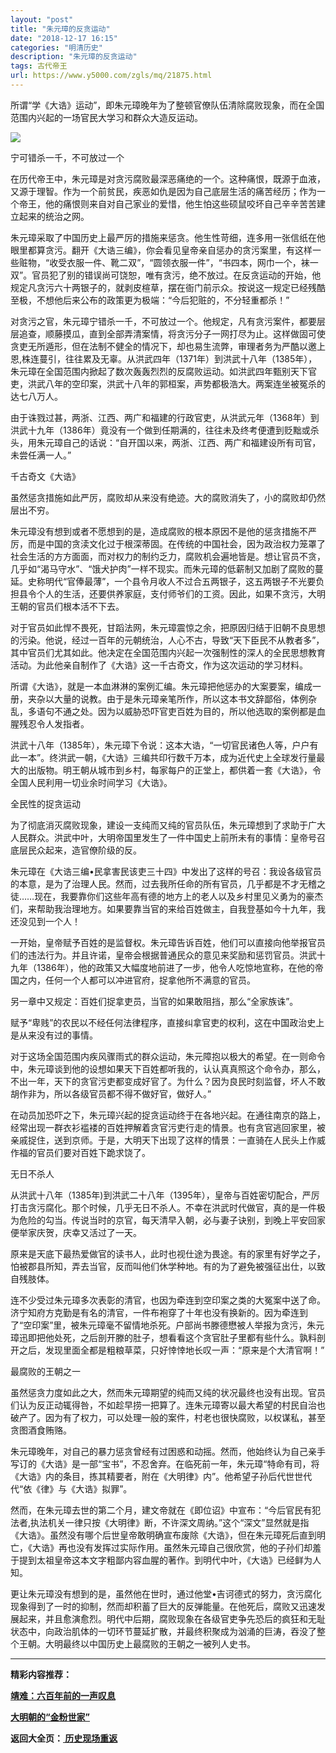 ```yaml
---
layout: "post"
title: "朱元璋的反贪运动"
date: "2018-12-17 16:15"
categories: "明清历史"
description: "朱元璋的反贪运动"
tags: 古代帝王
url: https://www.y5000.com/zgls/mq/21875.html
---
```






所谓“学《大诰》运动”，即朱元璋晚年为了整顿官僚队伍清除腐败现象，而在全国范围内兴起的一场官民大学习和群众大造反运动。

![](https://img.y5000.com/uploads/allimg/170525/11-1F5251119563W.jpg)

宁可错杀一千，不可放过一个

在历代帝王中，朱元璋是对贪污腐败最深恶痛绝的一个。这种痛恨，既源于血液，又源于理智。作为一个前贫民，疾恶如仇是因为自己底层生活的痛苦经历；作为一个帝王，他的痛恨则来自对自己家业的爱惜，他生怕这些硕鼠咬坏自己辛辛苦苦建立起来的统治之网。

朱元璋采取了中国历史上最严厉的措施来惩贪。他生性苛细，连多用一张信纸在他眼里都算贪污。翻开《大诰三编》，你会看见皇帝亲自惩办的贪污案里，有这样一些赃物，“收受衣服一件、靴二双”，“圆领衣服一件”，“书四本，网巾一个，袜一双”。官员犯了别的错误尚可饶恕，唯有贪污，绝不放过。在反贪运动的开始，他规定凡贪污六十两银子的，就剥皮楦草，摆在衙门前示众。按说这一规定已经残酷至极，不想他后来公布的政策更为极端：“今后犯赃的，不分轻重都杀！”

对贪污之官，朱元璋宁错杀一千，不可放过一个。他规定，凡有贪污案件，都要层层追查，顺藤摸瓜，直到全部弄清案情，将贪污分子一网打尽为止。这样做固可使贪吏无所遁形，但在法制不健全的情况下，却也易生流弊，审理者务为严酷以邀上恩,株连蔓引，往往累及无辜。从洪武四年（1371年）到洪武十八年（1385年），朱元璋在全国范围内掀起了数次轰轰烈烈的反腐败运动。如洪武四年甄别天下官吏，洪武八年的空印案，洪武十八年的郭桓案，声势都极浩大。两案连坐被冤杀的达七八万人。

由于诛戮过甚，两浙、江西、两广和福建的行政官吏，从洪武元年（1368年）到洪武十九年（1386年）竟没有一个做到任期满的，往往未及终考便遭到贬黜或杀头，用朱元璋自己的话说：“自开国以来，两浙、江西、两广和福建设所有司官，未尝任满一人。”

千古奇文《大诰》

虽然惩贪措施如此严厉，腐败却从来没有绝迹。大的腐败消失了，小的腐败却仍然层出不穷。

朱元璋没有想到或者不愿想到的是，造成腐败的根本原因不是他的惩贪措施不严厉，而是中国的贪渎文化过于根深蒂固。在传统的中国社会，因为政治权力笼罩了社会生活的方方面面，而对权力的制约乏力，腐败机会遍地皆是。想让官员不贪，几乎如“渴马守水”、“饿犬护肉”一样不现实。而朱元璋的低薪制又加剧了腐败的蔓延。史称明代“官俸最薄”，一个县令月收人不过合五两银子，这五两银子不光要负担县令个人的生活，还要供养家庭，支付师爷们的工资。因此，如果不贪污，大明王朝的官员们根本活不下去。

对于官员如此悍不畏死，甘蹈法网，朱元璋震惊之余，把原因归结于旧朝不良思想的污染。他说，经过一百年的元朝统治，人心不古，导致“天下臣民不从教者多”，其中官员们尤其如此。他决定在全国范围内兴起一次强制性的深人的全民思想教育活动。为此他亲自制作了《大诰》这一千古奇文，作为这次运动的学习材料。

所谓《大诰》，就是一本血淋淋的案例汇编。朱元璋把他惩办的大案要案，编成一册，夹杂以大量的说教。由于是朱元璋亲笔所作，所以这本书文辞鄙俗，体例杂乱，多语句不通之处。因为以威胁恐吓官吏百姓为目的，所以他选取的案例都是血腥残忍令人发指者。

洪武十八年（1385年），朱元璋下令说：这本大诰，“一切官民诸色人等，户户有此一本”。终洪武一朝，《大诰》三编共印行数千万本，成为近代史上全球发行量最大的出版物。明王朝从城市到乡村，每家每户的正堂上，都供着一套《大诰》，令全国人民利用一切业余时间学习《大诰》。

全民性的捉贪运动

为了彻底消灭腐败现象，建设一支纯而又纯的官员队伍，朱元璋想到了求助于广大人民群众。洪武中叶，大明帝国里发生了一件中国史上前所未有的事情：皇帝号召底层民众起来，造官僚阶级的反。

朱元璋在《大诰三编•民拿害民该吏三十四》中发出了这样的号召：我设各级官员的本意，是为了治理人民。然而，过去我所任命的所有官员，几乎都是不才无稽之徒……现在，我要靠你们这些年高有德的地方上的老人以及乡村里见义勇为的豪杰们，来帮助我治理地方。如果要靠当官的来给百姓做主，自我登基如今十九年，我还没见到一个人！

一开始，皇帝赋予百姓的是监督权。朱元璋告诉百姓，他们可以直接向他举报官员们的违法行为。并且许诺，皇帝会根据普通民众的意见来奖励和惩罚官员。洪武十九年（1386年），他的政策又大幅度地前进了一步，他令人吃惊地宣称，在他的帝国之内，任何一个人都可以冲进官府，捉拿他所不满意的官员。

另一章中又规定：百姓们捉拿吏员，当官的如果敢阻挡，那么“全家族诛”。

赋予“卑贱”的农民以不经任何法律程序，直接纠拿官吏的权利，这在中国政治史上是从来没有过的事情。

对于这场全国范围内疾风骤雨式的群众运动，朱元障抱以极大的希望。在一则命令中，朱元璋谈到他的设想如果天下百姓都听我的，认认真真照这个命令办，那么，不出一年，天下的贪官污吏都变成好官了。为什么？因为良民时刻监督，坏人不敢胡作非为，所以各级官员都不得不做好官，做好人。”

在动员加恐吓之下，朱元璋兴起的捉贪运动终于在各地兴起。在通往南京的路上，经常出现一群衣衫褴褛的百姓押解着贪官污吏行走的情景。也有贪官逃回家里，被亲戚捉住，送到京师。于是，大明天下出现了这样的情景：一直骑在人民头上作威作福的官员们要对百姓下跪求饶了。

无日不杀人

从洪武十八年（1385年)到洪武二十八年（1395年），皇帝与百姓密切配合，严厉打击贪污腐化。那个时候，几乎无日不杀人。不幸在洪武时代做官，真的是一件极为危险的勾当。传说当时的京官，每天清早入朝，必与妻子诀别，到晚上平安回家便举家庆贺，庆幸又活过了一天。

原来是天底下最热爱做官的读书人，此时也视仕途为畏途。有的家里有好学之子，怕被郡县所知，弄去当官，反而叫他们休学种地。有的为了避免被强征出仕，以致自残肢体。

连不少受过朱元璋多次表彰的清官，也因为牵连到空印案之类的大冤案中送了命。济宁知府方克勤是有名的清官，一件布袍穿了十年也没有换新的。因为牵连到了“空印案”里，被朱元璋毫不留情地杀死。户部尚书滕德懋被人举报为贪污，朱元璋迅即把他处死，之后剖开滕的肚子，想看看这个贪官肚子里都有些什么。孰料剖开之后，发现里面全都是粗粮草菜，只好悻悻地长叹一声：“原来是个大清官啊！”

最腐败的王朝之一

虽然惩贪力度如此之大，然而朱元璋期望的纯而又纯的状况最终也没有出现。官员们认为反正动辄得咎，不如趁早捞一把算了。连朱元璋寄以最大希望的村民自治也破产了。因为有了权力，可以处理一般的案件，村老也很快腐败，以权谋私，甚至贪图酒食贿赂。

朱元璋晚年，对自己的暴力惩贪曾经有过困惑和动摇。然而，他始终认为自己亲手写订的《大诰》是一部“宝书”，不忍舍弃。在临死前一年，朱元璋“特命有司，将《大诰》内的条目，拣其精要者，附在《大明律》内”。他希望子孙后代世世代代“依《律》与《大诰》拟罪”。

然而，在朱元璋去世的第二个月，建文帝就在《即位诏》中宣布：“今后官民有犯法者,执法机关一律只按《大明律》断，不许深文周纳。”这个“深文”显然就是指《大诰》。虽然没有哪个后世皇帝敢明确宣布废除《大诰》，但在朱元璋死后直到明亡，《大诰》再也没有发挥过实际作用。虽然朱元璋自己很欣赏，他的子孙们却羞于提到太祖皇帝这本文字粗鄙内容血腥的著作。到明代中叶，《大诰》已经鲜为人知。

更让朱元璋没有想到的是，虽然他在世时，通过他堂•吉诃德式的努力，贪污腐化现象得到了一时的抑制，然而却积蓄了巨大的反弹能量。在他死后，腐败又迅速发展起来，并且愈演愈烈。明代中后期，腐败现象在各级官吏争先恐后的疯狂和无耻状态中，向政治肌体的一切环节蔓延扩散，并最终积聚成为汹涌的巨涛，吞没了整个王朝。大明最终以中国历史上最腐败的王朝之一被列人史书。

* * *

**精彩内容推荐：**

**[靖难：六百年前的一声叹息](https://www.y5000.com/zgls/mq/21883.html)**

**[大明朝的“金粉世家”](https://www.y5000.com/zgls/mq/21885.html)**

**返回大全页：[ 历史现场重返](https://www.y5000.com/zgls/21935.html)**
